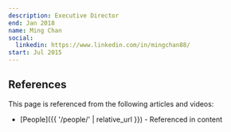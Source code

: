 ```yaml
---
description: Executive Director
end: Jan 2018
name: Ming Chan
social:
  linkedin: https://www.linkedin.com/in/mingchan88/
start: Jul 2015
---
```


## References

This page is referenced from the following articles and videos:

- [People]({{ '/people/' | relative_url }}) - Referenced in content